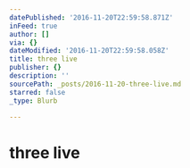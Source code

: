 ```yaml
---
datePublished: '2016-11-20T22:59:58.871Z'
inFeed: true
author: []
via: {}
dateModified: '2016-11-20T22:59:58.058Z'
title: three live
publisher: {}
description: ''
sourcePath: _posts/2016-11-20-three-live.md
starred: false
_type: Blurb

---
```

# three live